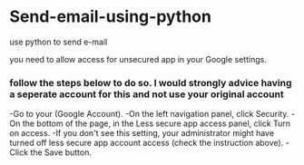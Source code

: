 # Send-email-using-python
use python to send e-mail

you need to allow access for unsecured app in your Google settings.

### follow the steps below to do so. I would strongly advice having a seperate account for this and not use your original account

-Go to your (Google Account).
-On the left navigation panel, click Security.
-On the bottom of the page, in the Less secure app access panel, click Turn on access.
-If you don't see this setting, your administrator might have turned off less secure app account access (check the instruction above).
-Click the Save button.
